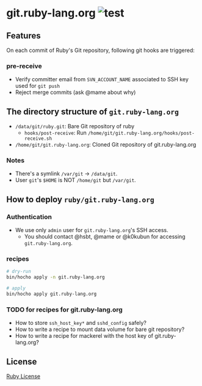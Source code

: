 # git.ruby-lang.org ![test](https://github.com/ruby/git.ruby-lang.org/workflows/test/badge.svg)

## Features

On each commit of Ruby's Git repository, following git hooks are triggered:

### pre-receive

* Verify committer email from `SVN_ACCOUNT_NAME` associated to SSH key used for `git push`
* Reject merge commits (ask @mame about why)

## The directory structure of `git.ruby-lang.org`

* `/data/git/ruby.git`: Bare Git repository of ruby
  * `hooks/post-receive`: Run `/home/git/git.ruby-lang.org/hooks/post-receive.sh`
* `/home/git/git.ruby-lang.org`: Cloned Git repository of git.ruby-lang.org

### Notes

* There's a symlink `/var/git` -> `/data/git`.
* User `git`'s `$HOME` is NOT `/home/git` but `/var/git`.

## How to deploy `ruby/git.ruby-lang.org`

### Authentication

* We use only `admin` user for `git.ruby-lang.org`'s SSH access.
  * You should contact @hsbt, @mame or @k0kubun for accessing `git.ruby-lang.org`.

### recipes

```bash
# dry-run
bin/hocho apply -n git.ruby-lang.org

# apply
bin/hocho apply git.ruby-lang.org
```

### TODO for recipes for git.ruby-lang.org

* How to store `ssh_host_key*` and `sshd_config` safely?
* How to write a recipe to mount data volume for bare git repository?
* How to write a recipe for mackerel with the host key of git.ruby-lang.org?

## License

[Ruby License](./license.txt)
